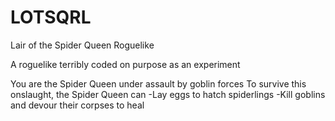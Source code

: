 # LOTSQRL
Lair of the Spider Queen Roguelike

A roguelike terribly coded on purpose as an experiment

You are the Spider Queen under assault by goblin forces
To survive this onslaught, the Spider Queen can
-Lay eggs to hatch spiderlings
-Kill goblins and devour their corpses to heal
